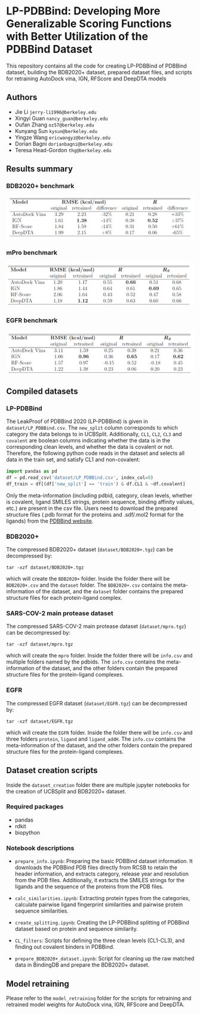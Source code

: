 # LP-PDBBind: Developing More Generalizable Scoring Functions with Better Utilization of the PDBBind Dataset
This repository contains all the code for creating LP-PDBBind of PDBBind dataset, building the BDB2020+ dataset, prepared dataset files, and scripts for retraining AutoDock vina, IGN, RFScore and DeepDTA models

## Authors
* Jie Li `jerry-li1996@berkeley.edu`
* Xingyi Guan `nancy_guan@berkeley.edu`
* Oufan Zhang `oz57@berkeley.edu`
* Kunyang Sun `kysun@berkeley.edu`
* Yingze Wang `ericwangyz@berkeley.edu`
* Dorian Bagni `dorianbagni@berkeley.edu`
* Teresa Head-Gordon `thg@berkeley.edu`

## Results summary
### BDB2020+ benchmark
![](tables/BDB2020+.png)
### mPro benchmark
![](tables/mPro.png)
### EGFR benchmark
![](tables/EGFR.png)

## Compiled datasets
### LP-PDBBind
The LeakProof of PDBBind 2020 (LP-PDBBind) is given in `dataset/LP_PDBBind.csv`. The `new_split` column corresponds to which category the data belongs to in UCBSplit. Additionally, `CL1`, `CL2`, `CL3` and `covalent` are boolean columns indicating whether the data is in the corresponding clean levels, and whether the data is covalent or not. Therefore, the following python code reads in the dataset and selects all data in the train set, and satisfy CL1 and non-covalent:

```python
import pandas as pd
df = pd.read_csv('dataset/LP_PDBBind.csv', index_col=0)
df_train = df[(df['new_split'] == 'train') & df.CL1 & ~df.covalent]
```
Only the meta-information (including pdbid, category, clean levels, whether is covalent, ligand SMILES strings, protein sequence, binding affinity values, etc.) are present in the csv file. Users need to download the prepared structure files (.pdb format for the proteins and .sdf/.mol2 format for the ligands) from the [PDBBind website](http://www.pdbbind.org.cn/download.php).

### BDB2020+
The compressed BDB2020+ dataset (`dataset/BDB2020+.tgz`) can be decompressed by:
```
tar -xzf dataset/BDB2020+.tgz
```

which will create the `BDB2020+` folder. Inside the folder there will be `BDB2020+.csv` and the `dataset` folder. The `BDB2020+.csv` contains the meta-information of the dataset, and the `dataset` folder contains the prepared structure files for each protein-ligand complex.

### SARS-COV-2 main protease dataset
The compressed SARS-COV-2 main protease dataset (`dataset/mpro.tgz`) can be decompressed by:
```
tar -xzf dataset/mpro.tgz
```

which will create the `mpro` folder. Inside the folder there will be `info.csv` and multiple folders named by the pdbids. The `info.csv` contains the meta-information of the dataset, and the other folders contain the prepared structure files for the protein-ligand complexes.

### EGFR
The compressed EGFR dataset (`dataset/EGFR.tgz`) can be decompressed by:
```
tar -xzf dataset/EGFR.tgz
```

which will create the `EGFR` folder. Inside the folder there will be `info.csv` and three folders `protein`, `ligand` and `ligand_addH`. The `info.csv` contains the meta-information of the dataset, and the other folders contain the prepared structure files for the protein-ligand complexes.

## Dataset creation scripts
Inside the `dataset_creation` folder there are multiple jupyter notebooks for the creation of UCBSplit and BDB2020+ dataset.

### Required packages
* pandas
* rdkit 
* biopython

### Notebook descriptions
* `prepare_info.ipynb`: Preparing the basic PDBBind dataset information. It downloads the PDBBind PDB files directly from RCSB to retain the header information, and extracts category, release year and resolution from the PDB files. Additionally, it extracts the SMILES strings for the ligands and the sequence of the proteins from the PDB files.

* `calc_similarities.ipynb`: Extracting protein types from the categories, calculate pairwise ligand fingerprint similarities and pairwise protein sequence similarities.

* `create_splitting.ipynb`: Creating the LP-PDBBind splitting of PDBBind dataset based on protein and sequence similarity.

* `CL_filters`: Scripts for defining the three clean levels (CL1-CL3), and finding out covalent binders in PDBBind.

* `prepare_BDB2020+_dataset.ipynb`: Script for cleaning up the raw matched data in BindingDB and prepare the BDB2020+ dataset.

## Model retraining
Please refer to the `model_retraining` folder for the scripts for retraining and retrained model weights for AutoDock vina, IGN, RFScore and DeepDTA.
